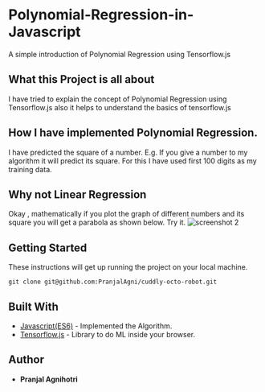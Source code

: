 # Polynomial-Regression-in-Javascript
A simple introduction of Polynomial Regression using Tensorflow.js

## What this Project is all about
I have tried to explain the concept of Polynomial Regression using Tensorflow.js also it helps to understand the basics of tensorflow.js

## How I have implemented Polynomial Regression.
I have predicted the square of a number. E.g. If you give a number to my algorithm it will predict its square. For this I have used first 100 digits as my training data.

## Why not Linear Regression 
Okay , mathematically if you plot the graph of different  numbers and its square you will get a parabola as shown below. Try it.
![screenshot 2](https://user-images.githubusercontent.com/26196076/42439553-e296585e-8380-11e8-8e28-e3350feb6db5.png)



## Getting Started
These instructions will get up running the project on your local machine.
```
git clone git@github.com:PranjalAgni/cuddly-octo-robot.git
```
## Built With

* [Javascript(ES6)](https://www.javascript.com/) - Implemented the Algorithm.
* [Tensorflow.js]() - Library to do ML inside your browser.



## Author
* **Pranjal Agnihotri**
